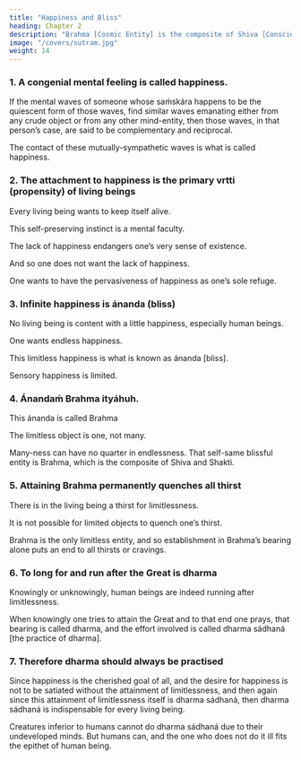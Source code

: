 ```yaml
---
title: "Happiness and Bliss"
heading: Chapter 2
description: "Brahma [Cosmic Entity] is the composite of Shiva [Consciousness] and Shakti [Operative Principle"
image: "/covers/sutram.jpg"
weight: 14
---
```



### 1. A congenial mental feeling is called happiness.

<!-- Anukúlavedaniiyaḿ sukham. -->

If the mental waves of someone whose saḿskára happens to be the quiescent form of those waves, find similar waves emanating either from any crude object or from any other mind-entity, then those waves, in that person’s case, are said to be complementary and reciprocal. 

The contact of these mutually-sympathetic waves is what is called happiness.


### 2. The attachment to happiness is the primary vrtti (propensity) of living beings

<!-- Sukhánuraktih paramá jaeviivrttih. -->

Every living being wants to keep itself alive.

This self-preserving instinct is a mental faculty.

The lack of happiness endangers one’s very sense of existence.

And so one does not want the lack of happiness.

One wants to have the pervasiveness of happiness as one’s sole refuge.

### 3. Infinite happiness is ánanda (bliss)

<!-- Sukhamanantamánandam. -->

No living being is content with a little happiness, especially human beings.

<!-- And so, small happiness fills nobody’s bill.  -->

One wants endless happiness. 

<!-- This endless happiness is a condition beyond the precincts of weal and woe, because the sense of happiness that is perceivable with the help of the senses oversteps the limit of the sense organs when established in limitlessness.  -->

This limitless happiness is what is known as ánanda [bliss].

Sensory happiness is limited.

### 4. Ánandaḿ Brahma ityáhuh.

This ánanda is called Brahma

The limitless object is one, not many.

Many-ness can have no quarter in endlessness. That self-same blissful entity is Brahma, which is the composite of Shiva and Shakti.


### 5. Attaining Brahma permanently quenches all thirst

<!-- Tasminnupalabdhe paramá trśńánivrttih. -->

There is in the living being a thirst for limitlessness.

It is not possible for limited objects to quench one’s thirst. 

Brahma is the only limitless entity, and so establishment in Brahma’s bearing alone puts an end to all thirsts or cravings.


### 6. To long for and run after the Great is dharma

<!-- Brhadeśańáprańidhánaḿ ca dharmah. -->

Knowingly or unknowingly, human beings are indeed running after limitlessness. 

When knowingly one tries to attain the Great and to that end one prays, that bearing is called dharma, and the effort involved is called dharma sádhaná [the practice of dharma].


### 7. Therefore dharma should always be practised

<!-- Tasmáddharmah sadákáryah. -->

Since happiness is the cherished goal of all, and the desire for happiness is not to be satiated without the attainment of limitlessness, and then again since this attainment of limitlessness itself is dharma sádhaná, then dharma sádhaná is indispensable for every living being. 

Creatures inferior to humans cannot do dharma sádhaná due to their undeveloped minds. But humans can, and the one who does not do it ill fits the epithet of human being.


